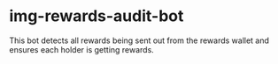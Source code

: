 # img-rewards-audit-bot
This bot detects all rewards being sent out from the rewards wallet and ensures each holder is getting rewards.
